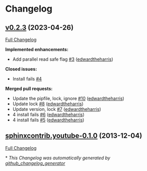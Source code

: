 # Changelog

## [v0.2.3](https://github.com/edwardtheharris/sphinxcontrib.youtube/tree/v0.2.3) (2023-04-26)

[Full Changelog](https://github.com/edwardtheharris/sphinxcontrib.youtube/compare/sphinxcontrib.youtube-0.1.0...v0.2.3)

**Implemented enhancements:**

- Add parallel read safe flag [\#3](https://github.com/edwardtheharris/sphinxcontrib.youtube/pull/3) ([edwardtheharris](https://github.com/edwardtheharris))

**Closed issues:**

- Install fails [\#4](https://github.com/edwardtheharris/sphinxcontrib.youtube/issues/4)

**Merged pull requests:**

- Update the pipfile, lock, ignore [\#10](https://github.com/edwardtheharris/sphinxcontrib.youtube/pull/10) ([edwardtheharris](https://github.com/edwardtheharris))
- Update lock [\#8](https://github.com/edwardtheharris/sphinxcontrib.youtube/pull/8) ([edwardtheharris](https://github.com/edwardtheharris))
- Update version, lock [\#7](https://github.com/edwardtheharris/sphinxcontrib.youtube/pull/7) ([edwardtheharris](https://github.com/edwardtheharris))
- 4 install fails [\#6](https://github.com/edwardtheharris/sphinxcontrib.youtube/pull/6) ([edwardtheharris](https://github.com/edwardtheharris))
- 4 install fails [\#5](https://github.com/edwardtheharris/sphinxcontrib.youtube/pull/5) ([edwardtheharris](https://github.com/edwardtheharris))

## [sphinxcontrib.youtube-0.1.0](https://github.com/edwardtheharris/sphinxcontrib.youtube/tree/sphinxcontrib.youtube-0.1.0) (2013-12-04)

[Full Changelog](https://github.com/edwardtheharris/sphinxcontrib.youtube/compare/f4b80b49c7134aba148fb32eee40e1aead27ffe0...sphinxcontrib.youtube-0.1.0)

\* *This Changelog was automatically generated by [github_changelog_generator](https://github.com/github-changelog-generator/github-changelog-generator)*
